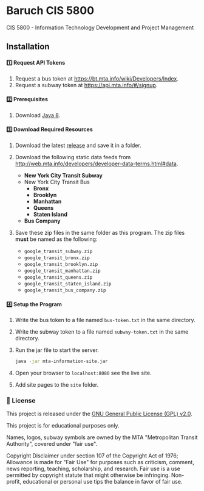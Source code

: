 # Baruch CIS 5800

CIS 5800 - Information Technology Development and Project Management

## Installation

#### 1️⃣ Request API Tokens

 1. Request a bus token at <https://bt.mta.info/wiki/Developers/Index>.
 2. Request a subway token at <https://api.mta.info/#/signup>.

#### 2️⃣ Prerequisites

 1. Download [Java 8](https://www.java.com/download).

#### 3️⃣ Download Required Resources

 1. Download the latest [release](https://github.com/Katsute/Baruch-CIS-5800/releases) and save it in a folder.

 2. Download the following static data feeds from <http://web.mta.info/developers/developer-data-terms.html#data>.

    - **New York City Transit Subway**
    - New York City Transit Bus
      - **Bronx**
      - **Brooklyn**
      - **Manhattan**
      - **Queens**
      - **Staten Island**
    - **Bus Company**

 3. Save these zip files in the same folder as this program. The zip files **must** be named as the following:

    - `google_transit_subway.zip`
    - `google_transit_bronx.zip`
    - `google_transit_brooklyn.zip`
    - `google_transit_manhattan.zip`
    - `google_transit_queens.zip`
    - `google_transit_staten_island.zip`
    - `google_transit_bus_company.zip`

#### 4️⃣ Setup the Program

 1. Write the bus token to a file named `bus-token.txt` in the same directory.
 2. Write the subway token to a file named `subway-token.txt` in the same directory.
 3. Run the jar file to start the server.

    ```sh
    java -jar mta-information-site.jar
    ```
 4. Open your browser to `localhost:8080` see the live site.
 5. Add site pages to the `site` folder.

### 💼 License

This project is released under the [GNU General Public License (GPL) v2.0](https://github.com/Katsute/Baruch-CIS-5800/blob/main/LICENSE).

This project is for educational purposes only.

Names, logos, subway symbols are owned by the MTA "Metropolitan Transit Authority", covered under "fair use".

Copyright Disclaimer under section 107 of the Copyright Act of 1976; Allowance is made for "Fair Use" for purposes such as criticism, comment, news reporting, teaching, scholarship, and research. Fair use is a use permitted by copyright statute that might otherwise be infringing. Non-profit, educational or personal use tips the balance in favor of fair use.